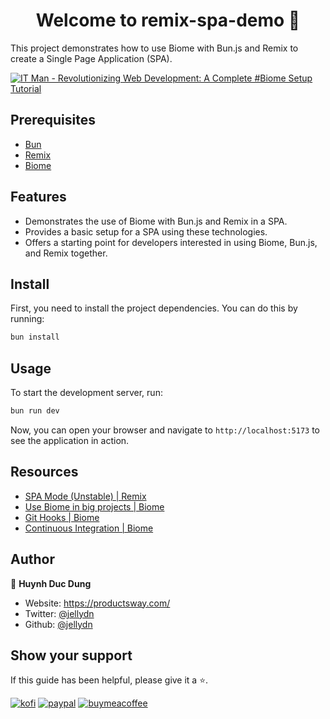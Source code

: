 <h1 align="center">Welcome to remix-spa-demo 👋</h1>
This project demonstrates how to use Biome with Bun.js and Remix to create a Single Page Application (SPA).

[![IT Man - Revolutionizing Web Development: A Complete #Biome Setup Tutorial](https://i.ytimg.com/vi/iydIgSbSNBs/hqdefault.jpg)](https://www.youtube.com/watch?v=iydIgSbSNBs)

## Prerequisites

- [Bun](https://bun.sh/)
- [Remix](https://remix.run/)
- [Biome](https://github.com/biomejs/biome)

## Features

- Demonstrates the use of Biome with Bun.js and Remix in a SPA.
- Provides a basic setup for a SPA using these technologies.
- Offers a starting point for developers interested in using Biome, Bun.js, and Remix together.

## Install

First, you need to install the project dependencies. You can do this by running:

```sh
bun install
```

## Usage

To start the development server, run:

```sh
bun run dev
```

Now, you can open your browser and navigate to `http://localhost:5173` to see the application in action.

## Resources

- [SPA Mode (Unstable) | Remix](https://remix.run/docs/en/main/future/spa-mode)
- [Use Biome in big projects | Biome](https://biomejs.dev/guides/big-projects/)
- [Git Hooks | Biome](https://biomejs.dev/recipes/git-hooks/)
- [Continuous Integration | Biome](https://biomejs.dev/recipes/continuous-integration/)

## Author

👤 **Huynh Duc Dung**

- Website: https://productsway.com/
- Twitter: [@jellydn](https://twitter.com/jellydn)
- Github: [@jellydn](https://github.com/jellydn)

## Show your support

If this guide has been helpful, please give it a ⭐.

[![kofi](https://img.shields.io/badge/Ko--fi-F16061?style=for-the-badge&logo=ko-fi&logoColor=white)](https://ko-fi.com/dunghd)
[![paypal](https://img.shields.io/badge/PayPal-00457C?style=for-the-badge&logo=paypal&logoColor=white)](https://paypal.me/dunghd)
[![buymeacoffee](https://img.shields.io/badge/Buy_Me_A_Coffee-FFDD00?style=for-the-badge&logo=buy-me-a-coffee&logoColor=black)](https://www.buymeacoffee.com/dunghd)
